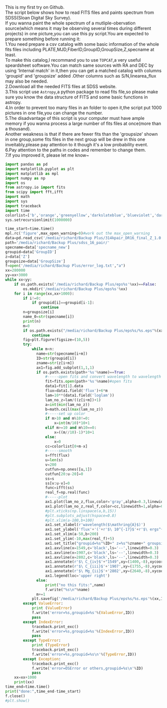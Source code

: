 This is my first try on Github.<br>
The script below shows how to read FITS files and paints spectrum from SDSS(Sloan Digital Sky Survey).<br>
If you wanna paint the whole spectrum of a mutliple-obervation source(which means it may be observing several times during different projects) in one picture,you can use this py script.You are expected to prepare something before running it:<br>
1.You need prepare a csv catalog with some basic information of the whole fits files including PLATE,MJD,FiberID,GroupID,GroupSize,Z,specname at least.<br>
To make this catalog,I recommand you to use `TOPCAT`,a very useful speardsheet software.You can match same sources with RA and DEC by using  'Internal match' in it,then you can get  a matched catalog with columns 'groupid' and 'groupsize' added .Other columns such as S/N,linearea_flux may also be needed.<br>
2.Download all the needed FITS files at SDSS website.<br>
3.This script use `Astropy`,a python package to read fits file,so please make sure you know the data structure of FITS and some basic functions in astropy.<br>
4.In order to prevent too many files in an folder to open it,the script put 1000 pictures in one file,you can change the number.<br>
5.The disadvantage of this script is your computer must have ample memory if  you wanna process a large number of fits  files at once(more than a thousand).<br>
Another weakness is that if there are fewer fits  than the 'groupsize' shown in one group,some fits files in the next group will be drew in this one inveitably,please pay attention to it though it's a low probability event.<br>
6.Pay attention to the paths in codes and remember to change them.<br>
7.If you improved it, please let me know~<br>

```python    
import pandas as pd
import matplotlib.pyplot as plt
import matplotlib as mpl
import numpy as np
import os
from astropy.io import fits
from scipy import fft,ifft
import math
import sys
import traceback
import time
colorlist=['b','orange','greenyellow','darkslateblue','blueviolet','darkviolet','mediumorchid','thistle','indigo','purple']
sys.setrecursionlimit(1000000) 

time_start=time.time()
mpl.rc('figure',max_open_warning=0)#work out the max_open_warning
data=pd.read_csv('/media/richard/Backup Plus/314kpair_DR16_final_Z_1.0.csv',usecols=['specname_new','GroupID','Z','GroupSize'])#chunksize=10 error:keyerror:0,might result of range(0,10)
path='/media/richard/Backup Plus/sdss_16_pair/'
specname=data['specname_new']
groupid=data['GroupID']
z=data['Z']
groupsize=data['GroupSize']
f=open('/media/richard/Backup Plus/error_log.txt',"a")
xx=280000
yy=xx+3000
while xx<yy:
    if os.path.exists('/media/richard/Backup Plus/eps%s'%xx)==False:
        os.mkdir('/media/richard/Backup Plus/eps%s'%xx)
    for i in range(xx,xx+1000):
        if i!=0:
            if groupid[i]==groupid[i-1]:
                continue
        n=groupsize[i]
        name_0=str(specname[i])
        print(n)
        m=0
        if os.path.exists("/media/richard/Backup Plus/eps%s/%s.eps"%(xx,str(groupid[i])))==True:
            continue
        fig=plt.figure(figsize=(10,5))
        try:
            while m<n:
              name=str(specname[i+m])
              ID=str(groupid[i])
              zname=str(z[i+m])
              ax1=fig.add_subplot(1,1,1)
              if os.path.exists(path+'%s'%name)==True:
                  #-----open fits and convert wavelength to wavelength in rest-frame
                  fit=fits.open(path+'%s'%name)#open fits
                  data1=fit[1].data
                  flux=data1.field('flux')+6*m
                  lam=10**(data1.field('loglam'))
                  lam_no_z=lam/((z[i+m])+1)
                  a=int(min(lam_no_z))
                  b=math.ceil(max(lam_no_z))
                  #-----set up color
                  if m>10 and m%10!=0:
                      x=int(m/10)*10+1
                  elif m>=10 and m%10==0:
                      x=((m//10)-1)*10+1
                  else:
                      x=0
                  cc=colorlist[0+m-x]
                  #-----smooth
                  s=fft(flux)
                  u=len(s)
                  v=200
                  cutfun=np.ones([u,1])
                  cutfun[20:u-20]=0
                  ss=s
                  ss[v:u-v]=0
                  func=ifft(ss)
                  real_f=np.real(func)
                  #-----plot
                  ax1.plot(lam_no_z,flux,color='gray',alpha=0.3,linewidth=0.2)
                  ax1.plot(lam_no_z,real_f,color=cc,linewidth=1,alpha=0.4,label='%s'%name)
                  #plt.xticks(np.linspace(a,b,15))
                  #plt.subplots_adjust(hspace=0.8)
                  #plt.xlim(a-100,b+100)
                  ax1.set_xlabel(r'wavelength($\mathring{A}$)')
                  ax1.set_ylabel('flux'+'('+r'$\ 10^{-17}$'+r'$\ ergs^{-1}$'+r'$\ cm^{-2}$'+r'$\ A^{-1}$'+')')
                  ax1.set_xlim(a-50,b+200)
                  ax1.set_ylim(-10,max(real_f)+5)
                  ax1.set_title("groupid=%s"%ID+" z=%s"%zname+" groupsize=%d"%n)
                  ax1.axvline(x=1549,c='black',ls='--',linewidth=0.3)
                  ax1.axvline(x=1907,c='black',ls='--',linewidth=0.3)
                  ax1.axvline(x=2802,c='black',ls='--',linewidth=0.3)
                  ax1.annotate(r'$\ C_{iv}$'+"1549",xy=(1400,-8),xycoords='data')
                  ax1.annotate(r'$\ C_{iii}$'+'1907',xy=(1755,-8),xycoords='data')
                  ax1.annotate(r'$\ Mg_{ii}$'+'2802',xy=(2640,-8),xycoords='data')
                  ax1.legend(loc='upper right')
              else:
                  print("no this fits:",name)
                  f.write("%s\n"%name)
              m+=1
            plt.savefig('/media/richard/Backup Plus/eps%s/%s.eps'%(xx,ID))
        except ValueError:
            print (ValueError)
            f.write('error=%s,groupid=%s'%(ValueError,ID))
            pass
        except IndexError:
            traceback.print_exc()
            f.write('error=%s,groupid=%s'%(IndexError,ID))
            pass
        except TypeError:
            print (TypeError)
            traceback.print_exc()
            f.write('error=%s,groupid=%s\n'%(TypeError,ID))
        except Exception:
            traceback.print_exc()
            f.write('error=OSError or others,groupid=%s\n'%ID)
            pass
    xx=xx+1000
    print(xx)
time_end=time.time()
print("done:",time_end-time_start)
f.close()
#plt.show()
```
